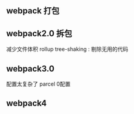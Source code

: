 ## webpack 打包
## webpack2.0 拆包
减少文件体积 rollup tree-shaking : 剔除无用的代码
## webpack3.0
配置太复杂了 parcel 0配置
## webpack4